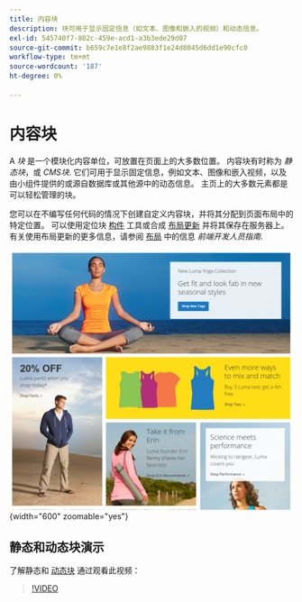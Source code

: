 ```yaml
---
title: 内容块
description: 块可用于显示固定信息（如文本、图像和嵌入的视频）和动态信息。
exl-id: 545740f7-802c-459e-acd1-a3b3ede29d07
source-git-commit: b659c7e1e8f2ae9883f1e24d8045d6dd1e90cfc0
workflow-type: tm+mt
source-wordcount: '187'
ht-degree: 0%

---
```


# 内容块

A _块_ 是一个模块化内容单位，可放置在页面上的大多数位置。 内容块有时称为 _静态块_，或 _CMS块_. 它们可用于显示固定信息，例如文本、图像和嵌入视频，以及由小组件提供的或源自数据库或其他源中的动态信息。 主页上的大多数元素都是可以轻松管理的块。

您可以在不编写任何代码的情况下创建自定义内容块，并将其分配到页面布局中的特定位置。 可以使用定位块 [构件](widget-static-block.md) 工具或合成 [布局更新](layout-updates.md) 并将其保存在服务器上。 有关使用布局更新的更多信息，请参阅 [布局][1] 中的信息 _前端开发人员指南_.

![示例店面主页上的块](./assets/storefront-blocks-home-page.png){width="600" zoomable="yes"}

## 静态和动态块演示

了解静态和 [动态块](dynamic-blocks.md) 通过观看此视频：

>[!VIDEO](https://video.tv.adobe.com/v/343783?quality=12)

[1]: https://developer.adobe.com/commerce/frontend-core/guide/layouts/

